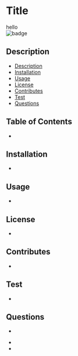 # Title 
hello<br>
![badge](https://img.shields.io/badge/${data.license}-License-pink) 

## Description
* [Description](#description)
* [Installation](#installation)
* [Usage](#usage)
* [License](#license)
* [Contributes](#contributes)
* [Test](#test)
* [Questions](#questions)

## Table of Contents
*

## Installation
*
## Usage 
*
## License
*
## Contributes
*
## Test
*
## Questions
*
-
-